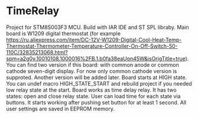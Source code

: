 # TimeRelay
Project for STM8S003F3 MCU. Build with IAR IDE and ST SPL libraby.
Main board is W1209 digital thermostat (for example https://ru.aliexpress.com/item/DC-12V-W1209-Digital-Cool-Heat-Temp-Thermostat-Thermometer-Temperature-Controller-On-Off-Switch-50-110C/32835213068.html?spm=a2g0v.10010108.1000016%2FB.1.b0fa38eaUon45W&isOrigTitle=true). You can find two version if this board: with common anode or common cathode seven-digit display.
For now only common cathode version is supproted. Another version will be added later.
Board starts at HIGH state. You can undef macro HIGH_STATE_START and rebuild project if you needed low relay state at the start.
Board works as time delay relay. It has two states: open and close relay state. User can load time for each state via buttons.
It starts working after pushing set button for at least 1 second. 
All user settings are saved in EEPROM memory.
